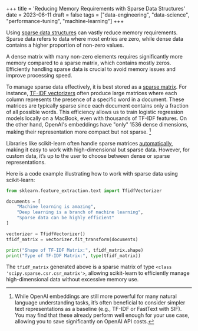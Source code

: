 +++
title = 'Reducing Memory Requirements with Sparse Data Structures'
date = 2023-06-11
draft = false
tags = ["data-engineering", "data-science", "performance-tuning", "machine-learning"]
+++

Using [sparse data structures](https://en.wikipedia.org/wiki/Sparse_matrix) can vastly reduce memory requirements. Sparse data refers to data where most entries are zero, while dense data contains a higher proportion of non-zero values.

A dense matrix with many non-zero elements requires significantly more memory compared to a sparse matrix, which contains mostly zeros. Efficiently handling sparse data is crucial to avoid memory issues and improve processing speed.

To manage sparse data effectively, it is best stored as a [sparse matrix](https://docs.scipy.org/doc/scipy/reference/sparse.html). For instance, [TF-IDF vectorizers](https://scikit-learn.org/stable/modules/generated/sklearn.feature_extraction.text.TfidfVectorizer.html) often produce large matrices where each column represents the presence of a specific word in a document. These matrices are typically sparse since each document contains only a fraction of all possible words. This efficiency allows us to train logistic regression models locally on a MacBook, even with thousands of TF-IDF features. On the other hand, OpenAI's embeddings have "only" 1536 dense dimensions, making their representation more compact but not sparse. [^1]

Libraries like scikit-learn often handle sparse matrices [automatically](https://scikit-learn.org/stable/modules/generated/sklearn.feature_extraction.text.TfidfVectorizer.html#sklearn.feature_extraction.text.TfidfVectorizer.transform), making it easy to work with high-dimensional but sparse data. However, for custom data, it’s up to the user to choose between dense or sparse representations.

Here is a code example illustrating how to work with sparse data using scikit-learn:

```python
from sklearn.feature_extraction.text import TfidfVectorizer

documents = [
    "Machine learning is amazing",
    "Deep learning is a branch of machine learning",
    "Sparse data can be highly efficient"
]

vectorizer = TfidfVectorizer()
tfidf_matrix = vectorizer.fit_transform(documents)

print("Shape of TF-IDF Matrix:", tfidf_matrix.shape)
print("Type of TF-IDF Matrix:", type(tfidf_matrix))
```

The `tfidf_matrix` generated above is a sparse matrix of type `<class 'scipy.sparse.csr.csr_matrix'>`, allowing scikit-learn to efficiently manage high-dimensional data without excessive memory use.


[^1]: While OpenAI embeddings are still more powerful for many natural language understanding tasks, it’s often beneficial to consider simpler text representations as a baseline (e.g., TF-IDF or FastText with SIF). You may find that these already perform well enough for your use case, allowing you to save significantly on OpenAI API costs.
